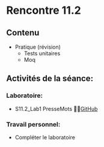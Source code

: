 # Rencontre 11.2

## Contenu
- Pratique (révision)  
    - Tests unitaires 
    - Moq 

## Activités de la séance: 

### Laboratoire: 
- S11.2_Lab1 PresseMots 🔗‍💥[GitHub](BRISE) 

### Travail personnel: 
- Compléter le laboratoire
